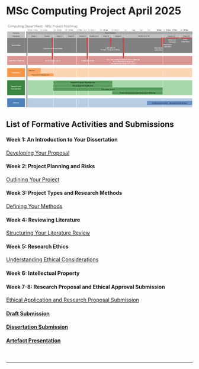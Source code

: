 # MSc Computing Project April 2025

<img src="CSPJ_Roadmap.jpg" alt="Roadmap" width="900"/>
<br>

## List of Formative Activities and Submissions

#### Week 1: An Introduction to Your Dissertation
[Developing Your Proposal](CSPJ_WK01.md)

#### Week 2: Project Planning and Risks
[Outlining Your Project](CSPJ_WK02.md)

#### Week 3: Project Types and Research Methods
[Defining Your Methods](CSPJ_WK03.md)

#### Week 4: Reviewing Literature
[Structuring Your Literature Review](CSPJ_WK04.md)

#### Week 5: Research Ethics
[Understanding Ethical Considerations](CSPJ_WK05.md)

#### Week 6: Intellectual Property

#### Week 7-8: Research Proposal and Ethical Approval Submission
[Ethical Application and Research Proposal Submission](CSPJ_WK08.md)

#### [Draft Submission](CSPJ_Draft.md)

#### [Dissertation Submission](CSPJ_WK28.md)

#### [Artefact Presentation](CSPJ_WK29.md)

<br>

---
